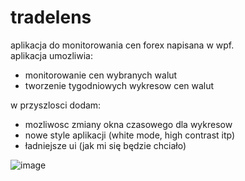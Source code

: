 # tradelens
aplikacja do monitorowania cen forex napisana w wpf. <br>
aplikacja umozliwia:
- monitorowanie cen wybranych walut
- tworzenie tygodniowych wykresow cen walut

<!-- -->

w przyszlosci dodam:
- mozliwosc zmiany okna czasowego dla wykresow
- nowe style aplikacji (white mode, high contrast itp)
- ładniejsze ui (jak mi się będzie chciało)
  
<!-- -->

![image](https://github.com/user-attachments/assets/25b563a1-c038-4b25-9034-bd33e39fdc17)
